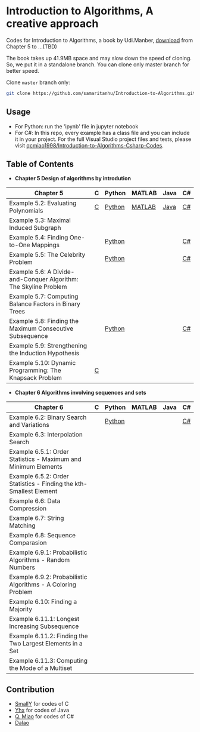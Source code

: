 ﻿# Introduction to Algorithms, A creative approach

Codes for Introduction to Algorithms, a book by Udi.Manber, [download](https://raw.githubusercontent.com/samaritanhu/Introduction-to-Algorithms/book/算法引论%20一种创造性方法.pdf) from Chapter 5 to ...(TBD)

The book takes up 41.9MB space and may slow down the speed of cloning. So, we put it in a standalone branch. You can clone only master branch for better speed.

Clone `master` branch only:  

```sh
git clone https://github.com/samaritanhu/Introduction-to-Algorithms.git -b master --single-branch
```

## Usage

* For Python: run the 'ipynb' file in jupyter notebook
* For C#: In this repo, every example has a class file and you can include it in your project. For the full Visual Studio project files and tests, please visit [qcmiao1998/Introduction-to-Algorithms-Csharp-Codes](https://github.com/qcmiao1998/Introduction-to-Algorithms-Csharp-Codes).

## Table of Contents

* **Chapter 5 Design of algorithms by introdution**

| Chapter 5                                                        | C                                         | Python                                                 | MATLAB                                                 | Java                                                       | C#                                                                  |
|------------------------------------------------------------------|-------------------------------------------|--------------------------------------------------------|--------------------------------------------------------|------------------------------------------------------------|---------------------------------------------------------------------|
| Example 5.2: Evaluating Polynomials                              | [C](codes/C/Chapter%205/Example%205.2.c)  | [Python](codes/python/Chapter%205/Example%205.2.ipynb) | [MATLAB](codes/matlab/Chapter%205/Example%205.2.ipynb) | [Java](codes/java/Chapter5/5.1/EvaluatingPolynomials.java) | [C#](codes/csharp/Chapter_5/5_2_Evaluating_Polynomials.cs)          |
| Example 5.3: Maximal Induced Subgraph                            |                                           |                                                        |                                                        |                                                            |                                                                     |
| Example 5.4: Finding One-to-One Mappings                         |                                           | [Python](codes/python/Chapter%205/Example%205.4.ipynb) |                                                        |                                                            | [C#](codes/csharp/Chapter_5/5_4_Algorithm_Mapping.cs)               |
| Example 5.5: The Celebrity Problem                               |                                           | [Python](codes/python/Chapter%205/Example%205.5.ipynb) |                                                        |                                                            | [C#](codes/csharp/Chapter_5/5_5_Algorithm_Celebrity.cs)             |
| Example 5.6: A Divide-and-Conquer Algorithm: The Skyline Problem |                                           |                                                        |                                                        |                                                            |                                                                     |
| Example 5.7: Computing Balance Factors in Binary Trees           |                                           |                                                        |                                                        |                                                            |                                                                     |
| Example 5.8: Finding the Maximum Consecutive Subsequence         |                                           | [Python](codes/python/Chapter%205/Example%205.8.ipynb) |                                                        |                                                            | [C#](codes/csharp/Chapter_5/5_8_Maximum_Consecutive_Subsequence.cs) |
| Example 5.9: Strengthening the Induction Hypothesis              |                                           |                                                        |                                                        |                                                            |                                                                     |
| Example 5.10: Dynamic Programming: The Knapsack Problem          | [C](codes/C/Chapter%205/Example%205.10.c) |                                                        |                                                        |                                                            |                                                                     |

* **Chapter 6 Algorithms involving sequences and sets**

| Chapter 6                                                          | C | Python                                                 | MATLAB | Java | C#                                                               |
|--------------------------------------------------------------------|---|--------------------------------------------------------|--------|------|------------------------------------------------------------------|
| Example 6.2: Binary Search and Variations                          |   | [Python](codes/python/Chapter%206/Example%206.2.ipynb) |        |      | [C#](codes/csharp/Chapter_6/6_2_Binary_Search_and_Variations.cs) |
| Example 6.3: Interpolation Search                                  |   |                                                        |        |      |                                                                  |
| Example 6.5.1: Order Statistics - Maximum and Minimum Elements     |   |                                                        |        |      |                                                                  |
| Example 6.5.2: Order Statistics - Finding the kth-Smallest Element |   |                                                        |        |      |                                                                  |
| Example 6.6: Data Compression                                      |   |                                                        |        |      |                                                                  |
| Example 6.7: String Matching                                       |   |                                                        |        |      |                                                                  |
| Example 6.8: Sequence Comparasion                                  |   |                                                        |        |      |                                                                  |
| Example 6.9.1: Probabilistic Algorithms - Random Numbers           |   |                                                        |        |      |                                                                  |
| Example 6.9.2: Probabilistic Algorithms - A Coloring Problem       |   |                                                        |        |      |                                                                  |
| Example 6.10: Finding a Majority                                   |   |                                                        |        |      |                                                                  |
| Example 6.11.1: Longest Increasing Subsequence                     |   |                                                        |        |      |                                                                  |
| Example 6.11.2: Finding the Two Largest Elements in a Set          |   |                                                        |        |      |                                                                  |
| Example 6.11.3: Computing the Mode of a Multiset                   |   |                                                        |        |      |                                                                  |

## Contribution  

* [SmallY](https://github.com/iamSmallY) for codes of C
* [Yhx](https://github.com/18918606287) for codes of Java
* [Q. Miao](https://github.com/qcmiao1998) for codes of C#
* [Dalao](https://github.com/johnnychen94)
